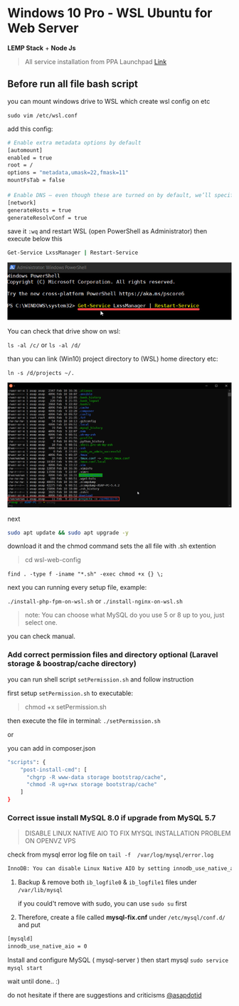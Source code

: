 # Windows 10 Pro - WSL Ubuntu for Web Server

**LEMP Stack** + **Node Js**

> All service installation from PPA Launchpad [Link](https://launchpad.net/ubuntu)

## Before run all file bash script

you can mount windows drive to WSL which create wsl config on etc

```sudo vim /etc/wsl.conf```

add this config:

``` bash
# Enable extra metadata options by default
[automount]
enabled = true
root = /
options = "metadata,umask=22,fmask=11"
mountFsTab = false

# Enable DNS – even though these are turned on by default, we’ll specify here just to be explicit.
[network]
generateHosts = true
generateResolvConf = true
```

save it `:wq` and restart WSL (open PowerShell as Administrator) then execute below this

``` bash
Get-Service LxssManager | Restart-Service
```

![Restart WSL](./images/wsl-powershell-restart-wsl.jpg "Restart WSL from PowerShell as Administrator")

You can check that drive show on wsl:

`ls -al /c/` or `ls -al /d/`

than you can link (Win10) project directory to (WSL) home directory etc:

`ln -s /d/projects ~/.`

![Restart WSL](./images/wsl-list-home-dir.jpg "Show list home directory WSL")

next

``` bash
sudo apt update && sudo apt upgrade -y
```

download it and the chmod command sets the all file with .sh extention

> cd wsl-web-config

```find . -type f -iname "*.sh" -exec chmod +x {} \;```

next you can running every setup file, example:

`./install-php-fpm-on-wsl.sh` or `./install-nginx-on-wsl.sh`

> note: You can choose what MySQL do you use 5 or 8 up to you, just select one.

you can check manual.

### Add correct permission files and directory optional (Laravel storage & boostrap/cache directory)

you can run shell script `setPermission.sh` and follow instruction

first setup `setPermission.sh` to executable:

> chmod +x setPermission.sh

then execute the file in terminal: `./setPermission.sh`

or

you can add in composer.json

``` bash
"scripts": {
    "post-install-cmd": [
      "chgrp -R www-data storage bootstrap/cache",
      "chmod -R ug+rwx storage bootstrap/cache"
    ]
}
```

### Correct issue install MySQL 8.0 if upgrade from MySQL 5.7

> DISABLE LINUX NATIVE AIO TO FIX MYSQL INSTALLATION PROBLEM ON OPENVZ VPS

check from mysql error log file on `tail -f  /var/log/mysql/error.log`

``` bash
InnoDB: You can disable Linux Native AIO by setting innodb_use_native_aio = 0 in my.cnf
```

1. Backup & remove both `ib_logfile0` & `ib_logfile1` files under `/var/lib/mysql`

    if you could't remove with sudo, you can use `sudo su` first

1. Therefore, create a file called **mysql-fix.cnf** under `/etc/mysql/conf.d/` and put

``` bash
[mysqld]
innodb_use_native_aio = 0
```

Install and configure MySQL ( mysql-server ) then start mysql `sudo service mysql start`

wait until done.. :)

do not hesitate if there are suggestions and criticisms [@asapdotid](https://github.com/asapdotid)
